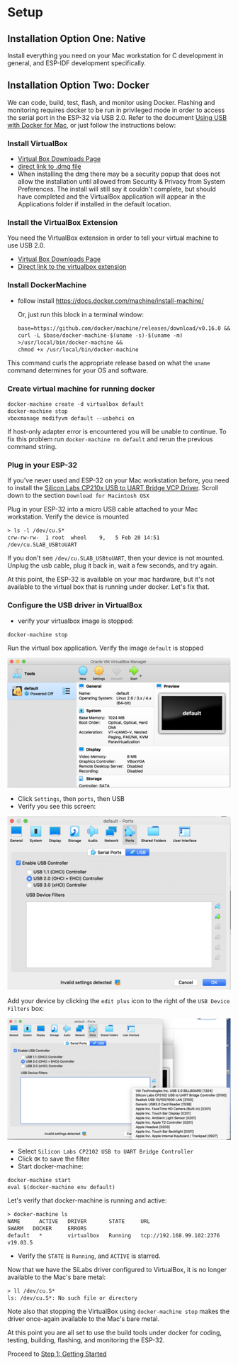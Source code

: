 
# Setup

## Installation Option One: Native

Install everything you need on your Mac workstation for C development in general, and ESP-IDF development specifically.

## Installation Option Two: Docker

We can code, build, test, flash, and monitor using Docker.  Flashing and monitoring requires docker to be run in privileged mode in order to access the serial port in the ESP-32 via USB 2.0.  Refer to the document [Using USB with Docker for Mac](https://dev.to/rubberduck/using-usb-with-docker-for-mac-3fdd), or just follow the instructions below:

### Install VirtualBox
- [Virtual Box Downloads Page](https://www.virtualbox.org/wiki/Downloads)
- [direct link to .dmg file](https://download.virtualbox.org/virtualbox/6.1.4/VirtualBox-6.1.4-136177-OSX.dmg)
- When installing the dmg there may be a security popup that does not allow the installation until allowed from Security & Privacy from System Preferences. The install will still say it couldn't complete, but should have completed and the VirtualBox application will appear in the Applications folder if installed in the default location.

### Install the VirtualBox Extension
You need the VirtualBox extension in order to tell your virtual machine to use USB 2.0.

- [Virtual Box Downloads Page](https://www.virtualbox.org/wiki/Downloads)
- [Direct link to the virtualbox extension](https://download.virtualbox.org/virtualbox/6.1.4/Oracle_VM_VirtualBox_Extension_Pack-6.1.4.vbox-extpack)

### Install DockerMachine
- follow install https://docs.docker.com/machine/install-machine/
  
  Or, just run this block in a terminal window:
  
  ```
  base=https://github.com/docker/machine/releases/download/v0.16.0 &&
  curl -L $base/docker-machine-$(uname -s)-$(uname -m) >/usr/local/bin/docker-machine &&
  chmod +x /usr/local/bin/docker-machine
  ```
This command curls the appropriate release based on what the `uname` command determines for your OS and software.
### Create virtual machine for running docker

```
docker-machine create -d virtualbox default
docker-machine stop
vboxmanage modifyvm default --usbehci on
```

If host-only adapter error is encountered you will be unable to continue. To fix this problem run `docker-machine rm default` and rerun the previous command string.

### Plug in your ESP-32

If you've never used and ESP-32 on your Mac workstation before, you need to install the [Silicon Labs CP210x USB to UART Bridge VCP Driver](https://www.silabs.com/products/development-tools/software/usb-to-uart-bridge-vcp-drivers).  Scroll down to the section `Download for Macintosh OSX`

Plug in your ESP-32 into a micro USB cable attached to your Mac workstation.  Verify the device is mounted

```
> ls -l /dev/cu.S*
crw-rw-rw-  1 root  wheel    9,   5 Feb 20 14:51 /dev/cu.SLAB_USBtoUART
```

If you don't see `/dev/cu.SLAB_USBtoUART`, then your device is not mounted.  Unplug the usb cable, plug it back in, wait a few seconds, and try again.

At this point, the ESP-32 is available on your mac hardware, but it's not available to the virtual box that is running under docker.  Let's fix that.

### Configure the USB driver in VirtualBox

 - verify your virtualbox image is stopped:
 
 ```
 docker-machine stop
 ```
 
 Run the virtual box application.  Verify the image `default` is stopped
 
![](media/vboxStopped.png)
 
- Click `Settings`, then `ports`, then USB
- Verify you see this screen:

![](media/configureUsb.png)

Add your device by clicking the `edit plus` icon to the right of the `USB Device Filters` box:

![](media/selectSiLab.png)

- Select `Silicon Labs CP2102 USB to UART Bridge Controller`
- Click `OK` to save the filter
- Start docker-machine:

```
docker-machine start
eval $(docker-machine env default)
```

Let's verify that docker-machine is running and active:

```
> docker-machine ls
NAME      ACTIVE   DRIVER       STATE     URL                         SWARM   DOCKER     ERRORS
default   *        virtualbox   Running   tcp://192.168.99.102:2376           v19.03.5   
```

- Verify the `STATE` is `Running`, and `ACTIVE` is starred.

Now that we have the SiLabs driver configured to VirtualBox, it is no longer available to the Mac's bare metal:

```
> ll /dev/cu.S*
ls: /dev/cu.S*: No such file or directory
```

Note also that stopping the VirtualBox using `docker-machine stop` makes the driver once-again available to the Mac's bare metal.

At this point you are all set to use the build tools under docker for coding, testing, building, flashing, and monitoring the ESP-32.

Proceed to [Step 1:  Getting Started](../step1-getting-started/README.md)
